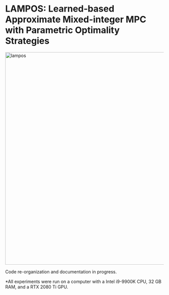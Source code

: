 # LAMPOS: Learned-based Approximate Mixed-integer MPC with Parametric Optimality Strategies

<img width="674" alt="lampos" src="https://user-images.githubusercontent.com/42875310/225999154-e5a6e17e-9625-42f2-9b73-84625164a7da.png">

Code re-organization and documentation in progress.




*All experiments were run on a computer with a Intel i9-9900K CPU,
32 GB RAM, and a RTX 2080 Ti GPU.
